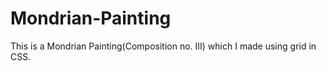 # Mondrian-Painting
This is a Mondrian Painting(Composition no. III) which I made using grid in CSS.
